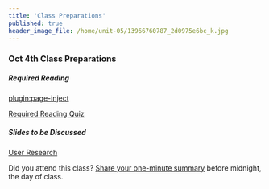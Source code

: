 ```yaml
---
title: 'Class Preparations'
published: true
header_image_file: /home/unit-05/13966760787_2d0975e6bc_k.jpg
---
```


### Oct 4th Class Preparations

##### Required Reading
[plugin:page-inject](/readings/unit-05)

[Required Reading Quiz](https://canvas.sfu.ca/courses/36662/quizzes/65506?classes=btn,btn-primary)

##### Slides to be Discussed
[User Research](https://www.swipe.to/9967fp)

Did you attend this class? [Share your one-minute summary](https://canvas.sfu.ca/courses/36662/assignments/267534) before midnight, the day of class.
